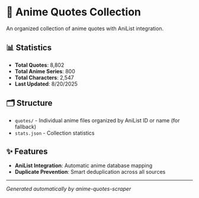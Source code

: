 # 🎌 Anime Quotes Collection

An organized collection of anime quotes with AniList integration.

## 📊 Statistics

- **Total Quotes**: 8,802
- **Total Anime Series**: 800
- **Total Characters**: 2,547
- **Last Updated**: 8/20/2025

## 🗂️ Structure

- `quotes/` - Individual anime files organized by AniList ID or name  (for fallback)
- `stats.json` - Collection statistics

## ✨ Features

- **AniList Integration**: Automatic anime database mapping
- **Duplicate Prevention**: Smart deduplication across all sources

---
*Generated automatically by anime-quotes-scraper*
